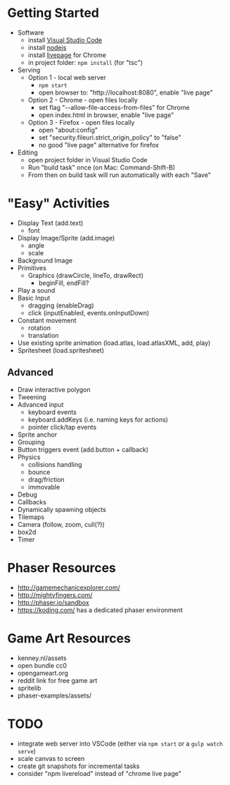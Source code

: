 # Getting Started
* Software
	* install [Visual Studio Code](https://code.visualstudio.com/)
	* install [nodejs](https://nodejs.org/en/)
	* install [livepage](https://chrome.google.com/webstore/detail/livepage/pilnojpmdoofaelbinaeodfpjheijkbh?hl=en) for Chrome
	* in project folder: `npm install` (for "tsc")
* Serving
    * Option 1 - local web server
        * `npm start`
        * open browser to: "http://localhost:8080", enable "live page"
    * Option 2 - Chrome - open files locally
        * set flag "--allow-file-access-from-files" for Chrome
        * open index.html in browser, enable "live page"
    * Option 3 - Firefox - open files locally
        * open "about:config"
        * set "security.fileuri.strict_origin_policy" to "false"
        * no good "live page" alternative for firefox
* Editing
	* open project folder in Visual Studio Code
	* Run "build task" once (on Mac: Command-Shift-B)
	* From then on build task will run automatically with each "Save" 


# "Easy" Activities
* Display Text (add.text)
	* font
* Display Image/Sprite (add.image)
	* angle
	* scale
* Background Image
* Primitives
	* Graphics (drawCircle, lineTo, drawRect)
		* beginFill, endFill?
* Play a sound
* Basic Input
	* dragging (enableDrag)
	* click (inputEnabled, events.onInputDown)
* Constant movement
	* rotation
	* translation
* Use existing sprite animation (load.atlas, load.atlasXML, add, play)
* Spritesheet (load.spritesheet)


## Advanced
* Draw interactive polygon
* Tweening
* Advanced input
	* keyboard events
	* keyboard.addKeys (i.e. naming keys for actions)
	* pointer click/tap events
* Sprite anchor
* Grouping
* Button triggers event (add.button + callback)
* Physics
	* collisions handling
	* bounce
	* drag/friction
	* immovable
* Debug
* Callbacks
* Dynamically spawning objects
* Tilemaps
* Camera (follow, zoom, cull(?))
* box2d
* Timer


# Phaser Resources
* http://gamemechanicexplorer.com/
* http://mightyfingers.com/
* http://phaser.io/sandbox
* https://koding.com/ has a dedicated phaser environment


# Game Art Resources
* kenney.nl/assets
* open bundle cc0
* opengameart.org
* reddit link for free game art
* spritelib
* phaser-examples/assets/


# TODO
* integrate web server into VSCode (either via `npm start` or a `gulp watch serve`)
* scale canvas to screen
* create git snapshots for incremental tasks
* consider "npm livereload" instead of "chrome live page"
